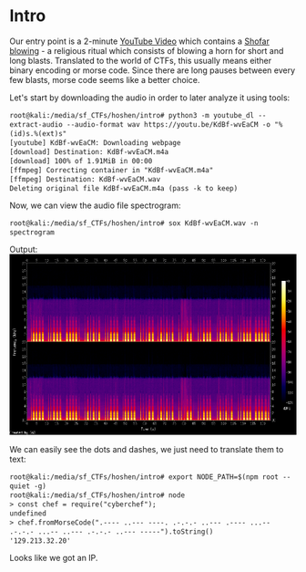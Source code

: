 # Intro

Our entry point is a 2-minute [YouTube Video](https://youtu.be/KdBf-wvEaCM) which contains a [Shofar blowing](https://en.wikipedia.org/wiki/Shofar_blowing) - a religious ritual which consists of blowing a horn for short and long blasts. Translated to the world of CTFs, this usually means either binary encoding or morse code. Since there are long pauses between every few blasts, morse code seems like a better choice.

Let's start by downloading the audio in order to later analyze it using tools:

```console
root@kali:/media/sf_CTFs/hoshen/intro# python3 -m youtube_dl --extract-audio --audio-format wav https://youtu.be/KdBf-wvEaCM -o "%(id)s.%(ext)s"
[youtube] KdBf-wvEaCM: Downloading webpage
[download] Destination: KdBf-wvEaCM.m4a
[download] 100% of 1.91MiB in 00:00
[ffmpeg] Correcting container in "KdBf-wvEaCM.m4a"
[ffmpeg] Destination: KdBf-wvEaCM.wav
Deleting original file KdBf-wvEaCM.m4a (pass -k to keep)
```

Now, we can view the audio file spectrogram:
```console
root@kali:/media/sf_CTFs/hoshen/intro# sox KdBf-wvEaCM.wav -n spectrogram
```

Output:
![](images/spectrogram.png)

We can easily see the dots and dashes, we just need to translate them to text:

```console
root@kali:/media/sf_CTFs/hoshen/intro# export NODE_PATH=$(npm root --quiet -g)
root@kali:/media/sf_CTFs/hoshen/intro# node
> const chef = require("cyberchef");
undefined
> chef.fromMorseCode(".---- ..--- ----. .-.-.- ..--- .---- ...-- .-.-.- ...-- ..--- .-.-.- ..--- -----").toString()
'129.213.32.20'
```

Looks like we got an IP.